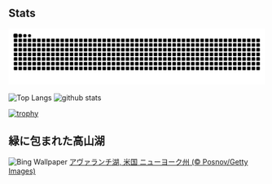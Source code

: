 ## Stats
<picture>
  <source media="(prefers-color-scheme: dark)" srcset="https://raw.githubusercontent.com/ba230t/ba230t/output/github-contribution-grid-snake-dark.svg">
  <source media="(prefers-color-scheme: light)" srcset="https://raw.githubusercontent.com/ba230t/ba230t/output/github-contribution-grid-snake.svg">
  <img alt="github contribution grid snake animation" src="https://raw.githubusercontent.com/ba230t/ba230t/output/github-contribution-grid-snake.svg">
</picture>

<p align="left">
  <img alt="Top Langs" height="150px" src="https://github-readme-stats.vercel.app/api/top-langs/?username=ba230t&layout=compact&theme=transparent" />
  <img alt="github stats" height="150px" src="https://github-readme-stats.vercel.app/api?username=ba230t&theme=transparent" />
</p>

[![trophy](https://github-profile-trophy.vercel.app/?username=ba230t&theme=transparent&column=7)](https://github.com/ryo-ma/github-profile-trophy)


<!-- Bing Wallpaper Start -->
## 緑に包まれた高山湖
![Bing Wallpaper](https://www.bing.com/th?id=OHR.AvalancheLake_JA-JP3739900372_1920x1080.jpg&rf=LaDigue_1920x1080.jpg&pid=hp)
[アヴァランチ湖, 米国 ニューヨーク州 (© Posnov/Getty Images)](https://www.bing.com/search?q=%E3%82%A2%E3%83%B4%E3%82%A1%E3%83%A9%E3%83%B3%E3%83%81%E6%B9%96%2c+%E3%83%8B%E3%83%A5%E3%83%BC%E3%83%A8%E3%83%BC%E3%82%AF%E5%B7%9E&form=hpcapt&filters=HpDate%3a%2220250817_1500%22)
<!-- Bing Wallpaper End -->
